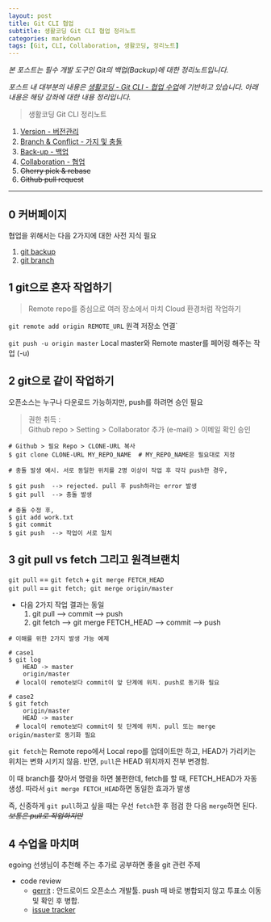 ```yaml
---
layout: post
title: Git CLI 협업
subtitle: 생활코딩 Git CLI 협업 정리노트
categories: markdown
tags: [Git, CLI, Collaboration, 생활코딩, 정리노트]
---
```


*본 포스트는 필수 개발 도구인 Git의 백업(Backup)에 대한 정리노트입니다.*

*포스트 내 대부분의 내용은 [생활코딩 - Git CLI - 협업 수업][git-cli-collaboration]에 기반하고 있습니다. 아래 내용은 해당 강좌에 대한 내용 정리입니다.*

> 생활코딩 Git CLI 정리노트   
  1. [Version - 버전관리][git1]
  1. [Branch & Conflict - 가지 및 충돌][git2]
  1. [Back-up - 백업][git3]
  1. [Collaboration - 협업][git4]
  1. ~~Cherry pick & rebase~~
  1. ~~Github pull request~~

[git1]: https://jamescbjeon.github.io/markdown/2020/10/29/opent-git-cli-version.html
[git2]: https://jamescbjeon.github.io/markdown/2020/10/30/opent-git-cli-branch.html
[git3]: https://jamescbjeon.github.io/markdown/2020/10/31/opent-git-cli-backup.html
[git4]: https://jamescbjeon.github.io/markdown/2020/11/01/opent-git-cli-collaboration.html
[git-cli-collaboration]: https://opentutorials.org/course/3842

***

## 0 커버페이지

협업을 위해서는 다음 2가지에 대한 사전 지식 필요

1. [git backup][git3]
2. [git branch][git2]

## 1 git으로 혼자 작업하기

> Remote repo를 중심으로 여러 장소에서 마치 Cloud 환경처럼 작업하기

`git remote add origin REMOTE_URL` 원격 저장소 연결`

`git push -u origin master` Local master와 Remote master를 페어링 해주는 작업 (-u)

## 2 git으로 같이 작업하기

오픈소스는 누구나 다운로드 가능하지만, push를 하려면 승인 필요

> 권한 취득 :    
Github repo > Setting > Collaborator 추가 (e-mail) > 이메일 확인 승인

~~~Terminal
# Github > 필요 Repo > CLONE-URL 복사
$ git clone CLONE-URL MY_REPO_NAME  # MY_REPO_NAME은 필요대로 지정
~~~

~~~Terminal
# 충돌 발생 예시. 서로 동일한 위치를 2명 이상이 작업 후 각각 push한 경우,

$ git push	--> rejected. pull 후 push하라는 error 발생
$ git pull	--> 충돌 발생

# 충돌 수정 후,
$ git add work.txt
$ git commit
$ git push	--> 작업이 서로 일치
~~~


## 3 git pull vs fetch 그리고 원격브랜치

`git pull` == `git fetch` + `git merge FETCH_HEAD`   
`git pull` == `git fetch; git merge origin/master`

* 다음 2가지 작업 결과는 동일
  1. git pull --> commit --> push
  2. git fetch --> git merge FETCH_HEAD --> commit --> push

~~~Terminal
# 이해를 위한 2가지 발생 가능 예제

# case1
$ git log
	HEAD -> master
	origin/master
  # local이 remote보다 commit이 앞 단계에 위치. push로 동기화 필요

# case2
$ git fetch
	origin/master
	HEAD -> master
  # local이 remote보다 commit이 뒷 단계에 위치. pull 또는 merge origin/master로 동기화 필요
~~~

`git fetch`는 Remote repo에서 Local repo를 업데이트만 하고, HEAD가 가리키는 위치는 변화 시키지 않음. 반면, `pull`은 HEAD 위치까지 전부 변경함.

이 때 branch를 찾아서 명령을 하면 불편한데, fetch를 할 때, FETCH_HEAD가 자동 생성. 따라서 `git merge FETCH_HEAD`하면 동일한 효과가 발생

즉, 신중하게 `git pull`하고 싶을 때는 우선 `fetch`한 후 점검 한 다음 `merge`하면 된다. ~~*보통은 pull로 작업하지만*~~

## 4 수업을 마치며

egoing 선생님이 추천해 주는 추가로 공부하면 좋을 git 관련 주제

* code review
  * [gerrit][gerrit] : 안드로이드 오픈소스 개발툴. push 때 바로 병합되지 않고 투표소 이동 및 확인 후 병합.
  * [issue tracker][issue-tracker]

[gerrit]: https://www.gerritcodereview.com/
[issue-tracker]: https://www.zendesk.com/blog/issue-tracker/
